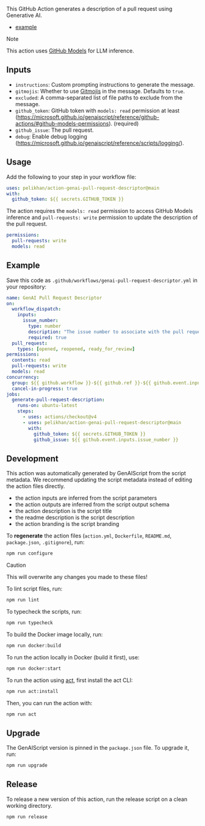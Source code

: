 This GitHub Action generates a description of a pull request using Generative AI.

- [example](https://github.com/pelikhan/action-genai-pull-request-descriptor/pull/4#issue-3147857342)

> [!NOTE]
> This action uses [GitHub Models](https://github.com/models) for LLM inference.

## Inputs

- `instructions`: Custom prompting instructions to generate the message.
- `gitmojis`: Whether to use [Gitmojis](https://gitmoji.dev/) in the message. Defaults to `true`.
- `excluded`: A comma-separated list of file paths to exclude from the message.
- `github_token`: GitHub token with `models: read` permission at least (https://microsoft.github.io/genaiscript/reference/github-actions/#github-models-permissions). (required)
- `github_issue`: The pull request.
- `debug`: Enable debug logging (https://microsoft.github.io/genaiscript/reference/scripts/logging/).

## Usage

Add the following to your step in your workflow file:

```yaml
uses: pelikhan/action-genai-pull-request-descriptor@main
with:
  github_token: ${{ secrets.GITHUB_TOKEN }}
```

The action requires the `models: read` permission to access GitHub Models inference and
`pull-requests: write` permission to update the description of the pull request.

```yaml
permissions:
  pull-requests: write
  models: read
```

## Example

Save this code as `.github/workflows/genai-pull-request-descriptor.yml` in your repository:

```yaml
name: GenAI Pull Request Descriptor
on:
  workflow_dispatch:
    inputs:
      issue_number:
        type: number
        description: "The issue number to associate with the pull request."
        required: true
  pull_request:
    types: [opened, reopened, ready_for_review]
permissions:
  contents: read
  pull-requests: write
  models: read
concurrency:
  group: ${{ github.workflow }}-${{ github.ref }}-${{ github.event.inputs.issue_number || github.event.pull_request.number }}
  cancel-in-progress: true
jobs:
  generate-pull-request-description:
    runs-on: ubuntu-latest
    steps:
      - uses: actions/checkout@v4
      - uses: pelikhan/action-genai-pull-request-descriptor@main
        with:
          github_token: ${{ secrets.GITHUB_TOKEN }}
          github_issue: ${{ github.event.inputs.issue_number }}
```

## Development

This action was automatically generated by GenAIScript from the script metadata.
We recommend updating the script metadata instead of editing the action files directly.

- the action inputs are inferred from the script parameters
- the action outputs are inferred from the script output schema
- the action description is the script title
- the readme description is the script description
- the action branding is the script branding

To **regenerate** the action files (`action.yml`, `Dockerfile`, `README.md`, `package.json`, `.gitignore`), run:

```bash
npm run configure
```

> [!CAUTION]
> This will overwrite any changes you made to these files!

To lint script files, run:

```bash
npm run lint
```

To typecheck the scripts, run:

```bash
npm run typecheck
```

To build the Docker image locally, run:

```bash
npm run docker:build
```

To run the action locally in Docker (build it first), use:

```bash
npm run docker:start
```

To run the action using [act](https://nektosact.com/), first install the act CLI:

```bash
npm run act:install
```

Then, you can run the action with:

```bash
npm run act
```

## Upgrade

The GenAIScript version is pinned in the `package.json` file. To upgrade it, run:

```bash
npm run upgrade
```

## Release

To release a new version of this action, run the release script on a clean working directory.

```bash
npm run release
```
